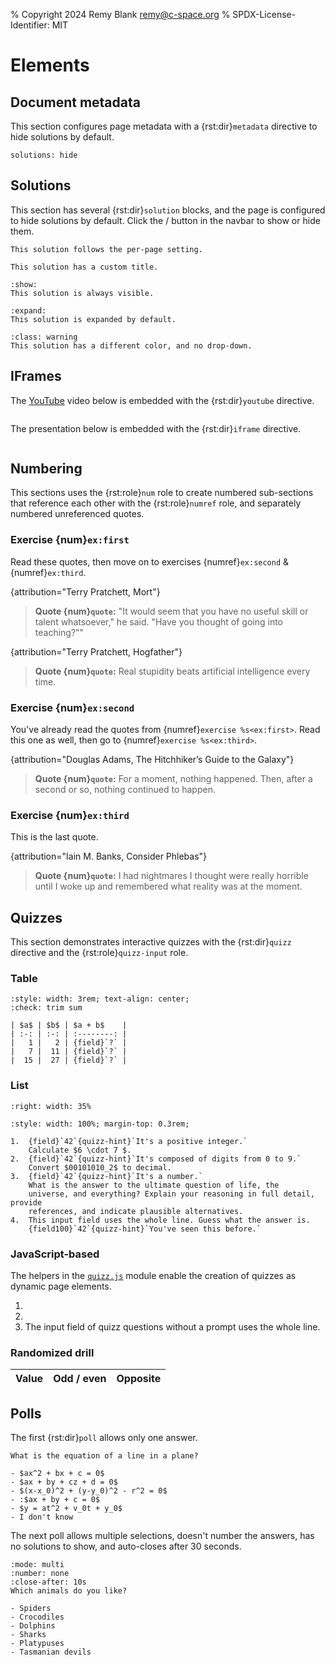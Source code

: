 % Copyright 2024 Remy Blank <remy@c-space.org>
% SPDX-License-Identifier: MIT

# Elements

## Document metadata

This section configures page metadata with a {rst:dir}`metadata` directive to
hide solutions by default.

```{metadata}
solutions: hide
```

## Solutions

This section has several {rst:dir}`solution` blocks, and the page is
configured to hide solutions by default. Click the
<span class="tdoc fa-eye"></span> / <span class="tdoc fa-eye-slash"></span>
button in the navbar to show or hide them.

```{solution}
This solution follows the per-page setting.
```

```{solution} *Complete* solution
This solution has a custom title.
```

```{solution} Solution (show)
:show:
This solution is always visible.
```

```{solution} Solution (expand)
:expand:
This solution is expanded by default.
```

```{solution}
:class: warning
This solution has a different color, and no drop-down.
```

## IFrames

The [YouTube](https://youtube.com/) video below is embedded with the
{rst:dir}`youtube` directive.

```{youtube} aVwxzDHniEw
```

The presentation below is embedded with the {rst:dir}`iframe` directive.

```{iframe} https://docs.google.com/presentation/d/e/2PACX-1vQEemAMuCYvYvdxAJVRJBFD5NU8NQzasRyRpNau10iIVNGCpZSRgw_5dYTUd8EDhE8YyB_6v8b_2F37/embed?start=false&loop=false&delayms=3000
```

## Numbering

This sections uses the {rst:role}`num` role to create numbered sub-sections that
reference each other with the {rst:role}`numref` role, and separately numbered
unreferenced quotes.

### Exercise {num}`ex:first`

Read these quotes, then move on to exercises {numref}`ex:second` &
{numref}`ex:third`.

{attribution="Terry Pratchett, Mort"}
> **Quote {num}`quote`:** "It would seem that you have no useful skill or talent
> whatsoever," he said. "Have you thought of going into teaching?""

{attribution="Terry Pratchett, Hogfather"}
> **Quote {num}`quote`:** Real stupidity beats artificial intelligence every
> time.

### Exercise {num}`ex:second`

You've already read the quotes from {numref}`exercise %s<ex:first>`. Read this
one as well, then go to {numref}`exercise %s<ex:third>`.

{attribution="Douglas Adams, The Hitchhiker’s Guide to the Galaxy"}
> **Quote {num}`quote`:** For a moment, nothing happened. Then, after a second
> or so, nothing continued to happen.

### Exercise {num}`ex:third`

This is the last quote.

{attribution="Iain M. Banks, Consider Phlebas"}
> **Quote {num}`quote`:** I had nightmares I thought were really horrible until
> I woke up and remembered what reality was at the moment.

## Quizzes

This section demonstrates interactive quizzes with the {rst:dir}`quizz`
directive and the {rst:role}`quizz-input` role.

### Table

<script type="module">
const core = await tdoc.import('tdoc/core.js');
const quizz = await tdoc.import('tdoc/quizz.js');

quizz.checks.sum = (args) => {
    const tds = core.qsa(args.field.closest('tr'), 'td');
    const solution = +tds[0].textContent + (+tds[1].textContent)
    args.ok = args.answer === solution.toString();
    args.hint = `The answer might be ${solution}.`;
};
</script>

```{role} field(quizz-input)
:style: width: 3rem; text-align: center;
:check: trim sum
```

```{quizz}
| $a$ | $b$ | $a + b$    |
| :-: | :-: | :--------: |
|   1 |   2 | {field}`?` |
|   7 |  11 | {field}`?` |
|  15 |  27 | {field}`?` |
```

### List

```{role} field(quizz-input)
:right: width: 35%
```
```{role} field100(quizz-input)
:style: width: 100%; margin-top: 0.3rem;
```

```{quizz}
1.  {field}`42`{quizz-hint}`It's a positive integer.`
    Calculate $6 \cdot 7 $.
2.  {field}`42`{quizz-hint}`It's composed of digits from 0 to 9.`
    Convert $00101010_2$ to decimal.
3.  {field}`42`{quizz-hint}`It's a number.`
    What is the answer to the ultimate question of life, the
    universe, and everything? Explain your reasoning in full detail, provide
    references, and indicate plausible alternatives.
4.  This input field uses the whole line. Guess what the answer is.
    {field100}`42`{quizz-hint}`You've seen this before.`
```

### JavaScript-based

The helpers in the
[`quizz.js`](https://github.com/t-doc-org/common/blob/main/tdoc/common/static/tdoc/quizz.js)
module enable the creation of quizzes as dynamic page elements.

<script>
'use strict';
(() => {
    let core = tdoc.import('tdoc/core.js').then(m => { core = m; });
    let quizz = tdoc.import('tdoc/quizz.js').then(m => { quizz = m; });

    tdoc.question = tdoc.when(core, quizz, (script, prompt, want) => {
        return quizz.question(script, prompt, resp => {
            if (resp === want) return true;
            return core.html`\
The solution is <em>probably</em> "${want}". Maybe. I'm not sure.`;
      });
    });

    tdoc.tableQuizz = tdoc.when(core, quizz, (script, max) => {
        quizz.genTable(script, (table, row, button) => {
            // Generate a new random question.
            const value = Math.floor(Math.random() * (max + 1));

            // Add the row cells.
            row.appendChild(core.elmt`<td class="text-center">${value}</td>`);
            const sel = core.qs(row.appendChild(core.elmt`\
<td class="text-center">\
<select><option></option><option>odd</option><option>even</option></select>\
</td>`), 'select');
            const input = core.qs(row.appendChild(core.elmt`\
<td>\
<input type="text" autocapitalize="off" autocomplete="off" autocorrect="off"\
 spellcheck="false">\
</td>`), 'input');
            core.on(input).keydown(e => {
                if (e.key === 'Enter' && !e.altKey && !e.ctrlKey
                        && !e.metaKey) {
                    e.preventDefault();
                    button.click();
                }
            });

            function verify() {
                const v = sel.value === 'odd' ? true :
                          sel.value === 'even' ? false : null;
                let res = v === (value % 2 === 1);
                sel.classList.toggle('tdoc-bg-bad', !res);
                const ok = input.value.trim() === (-value).toString();
                input.classList.toggle('tdoc-bg-bad', !ok);
                res = res && ok;
                if (res) core.enable(false, sel, input);
                return res;
            }

            return {verify, focus: sel};
        });
    });
})();
</script>

1.  <script>
    const value = Math.floor(256 * Math.random());
    tdoc.question(
      `Convert \\(${value.toString(2).padStart(8, '0')}_2\\) to decimal.`,
      value.toString());
    </script>
2.  <script>
    tdoc.question(`\
    What is the answer to the ultimate question of life, the universe, and \
    everything? Explain your reasoning in full detail, provide references, and \
    indicate plausible alternatives.`, '42');
    </script>
3.  The input field of quizz questions without a prompt uses the whole line.
    <script>tdoc.question(undefined, "cool");</script>

### Randomized drill

| Value | Odd / even | Opposite |
| :---: | :--------: | :------: |

<script>tdoc.tableQuizz(99);</script>

## Polls

The first {rst:dir}`poll` allows only one answer.

```{poll} aeb57180-a5c8-4532-ad15-94b3dd9f3013
What is the equation of a line in a plane?

- $ax^2 + bx + c = 0$
- $ax + by + cz + d = 0$
- $(x-x_0)^2 + (y-y_0)^2 - r^2 = 0$
- :$ax + by + c = 0$
- $y = at^2 + v_0t + y_0$
- I don't know
```

The next poll allows multiple selections, doesn't number the answers, has no
solutions to show, and auto-closes after 30 seconds.

```{poll} 4a790949-1246-49e8-841e-fb7922b98e45
:mode: multi
:number: none
:close-after: 10s
Which animals do you like?

- Spiders
- Crocodiles
- Dolphins
- Sharks
- Platypuses
- Tasmanian devils
```
